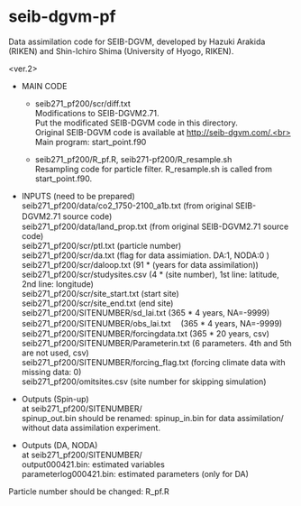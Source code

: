 # seib-dgvm-pf
Data assimilation code for SEIB-DGVM, developed by Hazuki Arakida (RIKEN) and Shin-Ichiro Shima (University of Hyogo, RIKEN).

<ver.2>
- MAIN CODE<br>
  - seib271_pf200/scr/diff.txt<br>
    Modifications to SEIB-DGVM2.71.<br>
    Put the modificated SEIB-DGVM code in this directory.<br>
    Original SEIB-DGVM code is available at http://seib-dgvm.com/.<br>
    Main program: start_point.f90<br>
             
  - seib271_pf200/R_pf.R, seib271-pf200/R_resample.sh<br>
    Resampling code for particle filter. R_resample.sh is called from start_point.f90.<br>

- INPUTS (need to be prepared) <br>
  seib271_pf200/data/co2_1750-2100_a1b.txt (from original SEIB-DGVM2.71 source code)　<br>
  seib271_pf200/data/land_prop.txt (from original SEIB-DGVM2.71 source code)  <br>
  seib271_pf200/scr/ptl.txt (particle number)<br>
  seib271_pf200/scr/da.txt (flag for data assimiation. DA:1, NODA:0 )<br>
  seib271_pf200/scr/daloop.txt (91 * (years for data assimilation))<br>
  seib271_pf200/scr/studysites.csv (4 * (site number), 1st line: latitude, 2nd line: longitude)<br>
  seib271_pf200/scr/site_start.txt (start site)<br>
  seib271_pf200/scr/site_end.txt (end site)<br>
  seib271_pf200/SITENUMBER/sd_lai.txt (365 * 4 years, NA=-9999)<br>
  seib271_pf200/SITENUMBER/obs_lai.txt　 (365 * 4 years, NA=-9999)<br>
  seib271_pf200/SITENUMBER/forcingdata.txt (365 * 20 years, csv)<br>
  seib271_pf200/SITENUMBER/Parameterin.txt (6 parameters. 4th and 5th are not used, csv)<br>
  seib271_pf200/SITENUMBER/forcing_flag.txt (forcing climate data with missing data: 0)<br>
  seib271_pf200/omitsites.csv (site number for skipping simulation)<br>

- Outputs (Spin-up)<br>
  at seib271_pf200/SITENUMBER/<br>
  spinup_out.bin should be renamed: spinup_in.bin for data assimilation/ without data assimilation experiment.
  
- Outputs (DA, NODA)<br>
  at seib271_pf200/SITENUMBER/<br>
  output000421.bin: estimated variables<br>
  parameterlog000421.bin: estimated parameters (only for DA)
  
Particle number should be changed: R_pf.R

